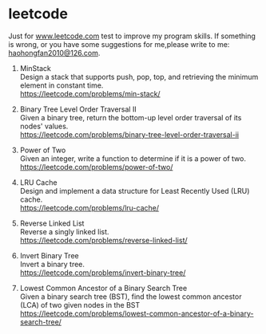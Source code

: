 # leetcode
Just for www.leetcode.com test to improve my program skills. If something is wrong, or you have some suggestions for me,please write to me: haohongfan2010@126.com. 

    
1. MinStack   
	Design a stack that supports push, pop, top, and retrieving the minimum element in constant time.  
	https://leetcode.com/problems/min-stack/
	   
2. Binary Tree Level Order Traversal II  
	Given a binary tree, return the bottom-up level order traversal of its nodes' values.    
	https://leetcode.com/problems/binary-tree-level-order-traversal-ii  
    
3. Power of Two   
	Given an integer, write a function to determine if it is a power of two.   
	https://leetcode.com/problems/power-of-two/

4. LRU Cache   
	Design and implement a data structure for Least Recently Used (LRU) cache.   
	https://leetcode.com/problems/lru-cache/   

5. Reverse Linked List  
	Reverse a singly linked list.   
	https://leetcode.com/problems/reverse-linked-list/    

6. Invert Binary Tree   
	Invert a binary tree.    
	https://leetcode.com/problems/invert-binary-tree/    
7. Lowest Common Ancestor of a Binary Search Tree  
	Given a binary search tree (BST), find the lowest common ancestor (LCA) of two given nodes in the BST  
	https://leetcode.com/problems/lowest-common-ancestor-of-a-binary-search-tree/  
